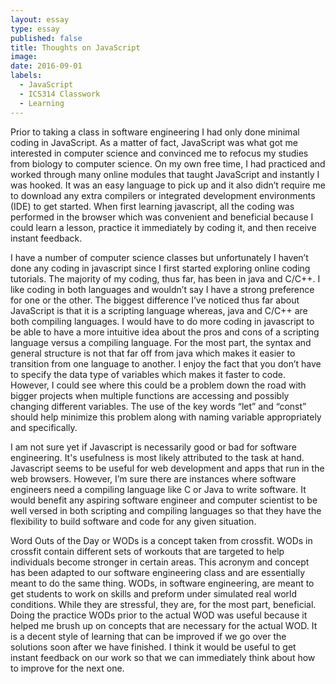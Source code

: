 ```yaml
---
layout: essay
type: essay
published: false
title: Thoughts on JavaScript
image: 
date: 2016-09-01
labels:
  - JavaScript
  - ICS314 Classwork
  - Learning
---
```


Prior to taking a class in software engineering I had only done minimal coding in JavaScript.  As a matter of fact, JavaScript was what got me interested in computer science and convinced me to refocus my studies from biology to computer science.  On my own free time, I had practiced and worked through many online modules that taught JavaScript and instantly I was hooked.  It was an easy language to pick up and it also didn’t require me to download any extra compilers or integrated development environments (IDE) to get started.  When first learning javascript, all the coding was performed in the browser which was convenient and beneficial because I could learn a lesson, practice it immediately by coding it, and then receive instant feedback.

I have a number of computer science classes but unfortunately I haven’t done any coding in javascript since I first started exploring online coding tutorials.  The majority of my coding, thus far, has been in java and C/C++.  I like coding in both languages and wouldn’t say I have a strong preference for one or the other. The biggest difference I’ve noticed thus far about JavaScript is that it is a scripting language whereas, java and C/C++ are both compiling languages.  I would have to do more coding in javascript to be able to have a more intuitive idea about the pros and cons of a scripting language versus a compiling language.   For the most part, the syntax and general structure is not that far off from java which makes it easier to transition from one language to another.  I enjoy the fact that you don’t have to specify the data type of variables which makes it faster to code.  However, I could see where this could be a problem down the road with bigger projects when multiple functions are accessing and possibly changing different variables.  The use of the key words “let” and “const” should help minimize this problem along with naming variable appropriately and specifically.  

I am not sure yet if Javascript is necessarily good or bad for software engineering. It's usefulness is most likely attributed to the task at hand.  Javascript seems to be useful for web development and apps that run in the web browsers.  However, I’m sure there are instances where software engineers need a compiling language like C or Java to write software.  It would benefit any aspiring software engineer and computer scientist to be well versed in both scripting and compiling languages so that they have the flexibility to build software and code for any given situation.  

Word Outs of the Day or WODs is a concept taken from crossfit.  WODs in crossfit contain different sets of workouts that are targeted to help individuals become stronger in certain areas.  This acronym and concept has been adapted to our software engineering class and are essentially meant to do the same thing.  WODs, in software engineering, are meant to get students to work on skills and preform under simulated real world conditions.  While they are stressful, they are, for the most part, beneficial.  Doing the practice WODs prior to the actual WOD was useful because it helped me brush up on concepts that are necessary for the actual WOD.  It is a decent style of learning that can be improved if we go over the solutions soon after we have finished.  I think it would be useful to get instant feedback on our work so that we can immediately think about how to improve for the next one.                    

